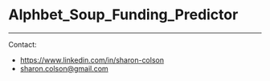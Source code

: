 # Alphbet_Soup_Funding_Predictor



<hr>
Contact:

* https://www.linkedin.com/in/sharon-colson
* sharon.colson@gmail.com
